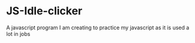 # JS-Idle-clicker
A javascript program I am creating to practice my javascript as it is used a lot in jobs
